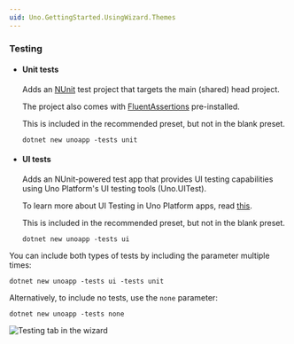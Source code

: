```yaml
---
uid: Uno.GettingStarted.UsingWizard.Themes
---
```


### Testing

- #### Unit tests

    Adds an [NUnit](https://nunit.org) test project that targets the main (shared) head project.  

    The project also comes with [FluentAssertions](https://fluentassertions.com) pre-installed.

    This is included in the recommended preset, but not in the blank preset.

    ```
    dotnet new unoapp -tests unit
    ```

- #### UI tests  

    Adds an NUnit-powered test app that provides UI testing capabilities using Uno Platform's UI testing tools (Uno.UITest).  

    To learn more about UI Testing in Uno Platform apps, read [this](xref:Uno.UITest.GetStarted).

    This is included in the recommended preset, but not in the blank preset.

    ```
    dotnet new unoapp -tests ui
    ```

You can include both types of tests by including the parameter multiple times:

```
dotnet new unoapp -tests ui -tests unit
```

Alternatively, to include no tests, use the `none` parameter:

```
dotnet new unoapp -tests none
```

![Testing tab in the wizard](assets/testing.jpg)
